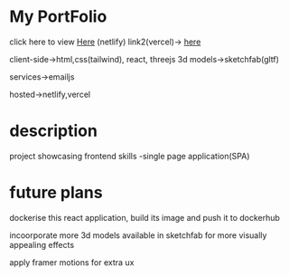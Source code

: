 # My PortFolio

click here to view [Here](https://breadbugportfolio.netlify.app/) (netlify)
link2(vercel)-> [here](https://portfolio-gghudwdph-yashwanths-projects-d30f1625.vercel.app/)


client-side->html,css(tailwind), react, threejs
3d models->sketchfab(gltf)


services->emailjs


hosted->netlify,vercel

# description

project showcasing frontend skills
-single page application(SPA)


# future plans

dockerise this react application, build its image and push it to dockerhub

incoorporate more 3d models available in sketchfab for more visually appealing effects

apply framer motions for extra ux
